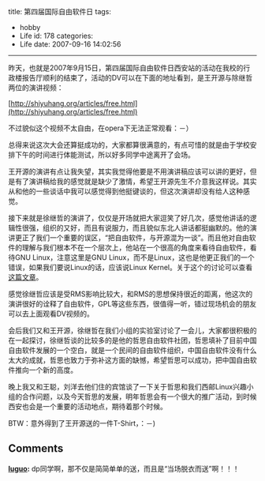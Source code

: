 title: 第四届国际自由软件日
tags:
  - hobby
  - Life
id: 178
categories:
  - Life
date: 2007-09-16 14:02:56
---

昨天，也就是2007年9月15日，第四届国际自由软件日西安站的活动在我校的行政楼报告厅顺利的结束了，活动的DV可以在下面的地址看到，是王开源与除继哲两位的演讲视频：

[http://shiyuhang.org/articles/free.html](http://shiyuhang.org/articles/free.html)

不过貌似这个视频不太自由，在opera下无法正常观看：－）

总得来说这次大会还算挺成功的，大家都算很满意的，有点可惜的就是由于学校安排下午的时间进行体能测试，所以好多同学中途离开了会场。

王开源的演讲有点让我失望，其实我觉得他要是不用演讲稿应该可以讲的更好，但是有了演讲稿给我的感觉就是缺少了激情，希望王开源先生不介意我这样说。其实从和他的一些谈话中我可以感觉得到他挺键谈的，但这次演讲却没有给人这种感觉。

接下来就是徐继哲的演讲了，仅仅是开场就把大家逗笑了好几次，感觉他讲话的逻辑性很强，组织的又好，而且有说服力，而且貌似东北人讲话都挺幽默的。他的演讲更正了我们一个重要的误区，“把自由软件，与开源混为一谈”。而且他对自由软件的理解与我们根本不在一个层次上，他站在一个很高的角度来看待自由软件，看待GNU Linux，注意这里是GNU Linux，而不是Linux，这也是他更正我们的一个错误，如果我们要说Linux的话，应该说Linux Kernel。关于这个的讨论可以查看[这篇文章](http://shiyuhang.org/articles/free.html)。

感觉徐继哲应该是受RMS影响比较大，和RMS的思想保持很近的距离，他这次的演讲很好的诠释了自由软件，GPL等这些东西，很值得一听，错过现场机会的朋友可以去上面观看DV视频的。

会后我们又和王开源，徐继哲在我们小组的实验室讨论了一会儿，大家都很积极的在一起探讨，徐继哲谈的比较多的是他的哲思自由软件社团，哲思填补了目前中国自由软件发展的一个空白，就是一个民间的自由软件组织，中国自由软件没有什么太大的成就，哲思也致力于弥补这方面的缺憾，希望哲思可以成功，把中国自由软件推向一个新的高度。

晚上我又和王聪，刘洋去他们住的宾馆谈了一下关于哲思和我们西邮Linux兴趣小组的合作问题，以及今天哲思的发展，明年哲思会有一个很大的推广活动，到时候西安也会是一个重要的活动地点，期待着那个时候。

BTW：意外得到了王开源送的一件T-Shirt，：－)
## Comments

**[luguo](#1702 "2007-09-16 14:19:34"):** dp同学啊，那不仅是简简单单的送，而且是“当场脱衣而送”啊！！！

